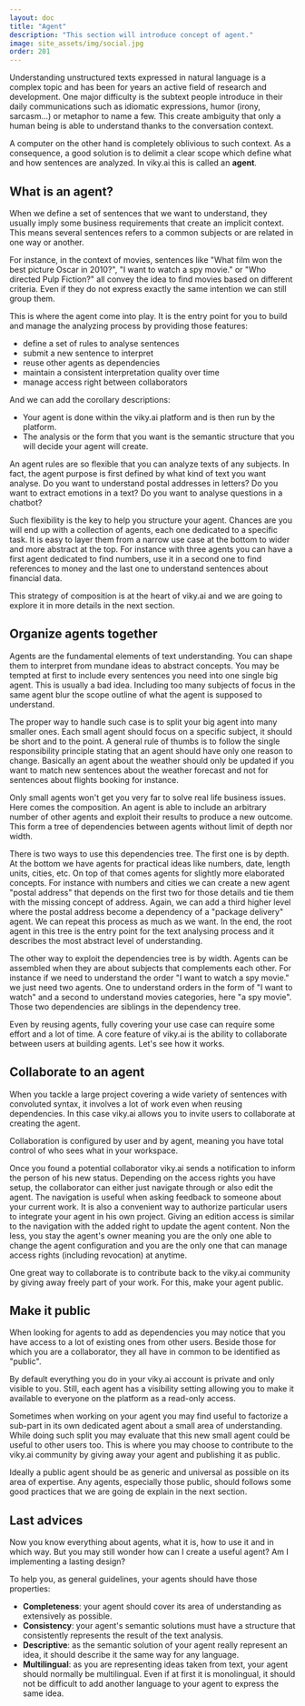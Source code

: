 ```yaml
---
layout: doc
title: "Agent"
description: "This section will introduce concept of agent."
image: site_assets/img/social.jpg
order: 201
---
```


Understanding unstructured texts expressed in natural language is a complex topic and has been for years an active field of research and development.
One major difficulty is the subtext people introduce in their daily communications such as idiomatic expressions, humor (irony, sarcasm...) or metaphor to name a few. This create ambiguity that only a human being is able to understand thanks to the conversation context.

A computer on the other hand is completely oblivious to such context. As a consequence, a good solution is to delimit a clear scope which define what and how sentences are analyzed. In viky.ai this is called an **agent**.


## What is an agent?

When we define a set of sentences that we want to understand, they usually imply some business requirements that create an implicit context. This means several sentences refers to a common subjects or are related in one way or another.

For instance, in the context of movies, sentences like "What film won the best picture Oscar in 2010?", "I want to watch a spy movie." or "Who directed Pulp Fiction?" all convey the idea to find movies based on different criteria. Even if they do not express exactly the same intention we can still group them.

This is where the agent come into play. It is the entry point for you to build and manage the analyzing process by providing those features:
* define a set of rules to analyse sentences
* submit a new sentence to interpret
* reuse other agents as dependencies 
* maintain a consistent interpretation quality over time
* manage access right between collaborators

And we can add the corollary descriptions:

* Your agent is done within the viky.ai platform and is then run by the platform.
* The analysis or the form that you want is the semantic structure that you will decide your agent will create.

An agent rules are so flexible that you can analyze texts of any subjects. In fact, the agent purpose is first defined by what kind of text you want analyse. Do you want to understand postal addresses in letters? Do you want to extract emotions in a text? Do you want to analyse questions in a chatbot?

Such flexibility is the key to help you structure your agent. Chances are you will end up with a collection of agents, each one dedicated to a specific task. It is easy to layer them from a narrow use case at the bottom to wider and more abstract at the top. For instance with three agents you can have a first agent dedicated to find numbers, use it in a second one to find references to money and the last one to understand sentences about financial data.

This strategy of composition is at the heart of viky.ai and we are going to explore it in more details in the next section. 


## Organize agents together

Agents are the fundamental elements of text understanding. You can shape them to interpret from mundane ideas to abstract concepts.
You may be tempted at first to include every sentences you need into one single big agent. This is usually a bad idea. Including too many subjects of focus in the same agent blur the scope outline of what the agent is supposed to understand.

The proper way to handle such case is to split your big agent into many smaller ones. Each small agent should focus on a specific subject, it should be short and to the point. A general rule of thumbs is to follow the single responsibility principle stating that an agent should have only one reason to change. Basically an agent about the weather should only be updated if you want to match new sentences about the weather forecast and not for sentences about flights booking for instance.

Only small agents won't get you very far to solve real life business issues. Here comes the composition. An agent is able to include an arbitrary number of other agents and exploit their results to produce a new outcome. This form a tree of dependencies between agents without limit of depth nor width.

There is two ways to use this dependencies tree. The first one is by depth. At the bottom we have agents for practical ideas like numbers, date, length units, cities, etc. On top of that comes agents for slightly more elaborated concepts. For instance with numbers and cities we can create a new agent "postal address" that depends on the first two for those details and tie them with the missing concept of address. Again, we can add a third higher level where the postal address become a dependency of a "package delivery" agent. We can repeat this process as much as we want. In the end, the root agent in this tree is the entry point for the text analysing process and it describes the most abstract level of understanding.

The other way to exploit the dependencies tree is by width. Agents can be assembled when they are about subjects that complements each other. For instance if we need to understand the order "I want to watch a spy movie." we just need two agents. One to understand orders in the form of "I want to watch" and a second to understand movies categories, here "a spy movie". Those two dependencies are siblings in the dependency tree.

Even by reusing agents, fully covering your use case can require some effort and a lot of time. A core feature of viky.ai is the ability to collaborate between users at building agents. Let's see how it works.


## Collaborate to an agent

When you tackle a large project covering a wide variety of sentences with convoluted syntax, it involves a lot of work even when reusing dependencies. In this case viky.ai allows you to invite users to collaborate at creating the agent.

Collaboration is configured by user and by agent, meaning you have total control of who sees what in your workspace.

Once you found a potential collaborator viky.ai sends a notification to inform the person of his new status. Depending on the access rights you have setup, the collaborator can either just navigate through or also edit the agent.
The navigation is useful when asking feedback to someone about your current work. It is also a convenient way to authorize particular users to integrate your agent in his own project.
Giving an edition access is similar to the navigation with the added right to update the agent content.
Non the less, you stay the agent's owner meaning you are the only one able to change the agent configuration and you are the only one that can manage access rights (including revocation) at anytime.

One great way to collaborate is to contribute back to the viky.ai community by giving away freely part of your work. For this, make your agent public.


## Make it public

When looking for agents to add as dependencies you may notice that you have access to a lot of existing ones from other users. Beside those for which you are a collaborator, they all have in common to be identified as "public".

By default everything you do in your viky.ai account is private and only visible to you. Still, each agent has a visibility setting allowing you to make it available to everyone on the platform as a read-only access.

Sometimes when working on your agent you may find useful to factorize a sub-part in its own dedicated agent about a small area of understanding. While doing such split you may evaluate that this new small agent could be useful to other users too. This is where you may choose to contribute to the viky.ai community by giving away your agent and publishing it as public.

Ideally a public agent should be as generic and universal as possible on its area of expertise. Any agents, especially those public, should follows some good practices that we are going de explain in the next section.


## Last advices

Now you know everything about agents, what it is, how to use it and in which way. But you may still wonder how can I create a useful agent? Am I implementing a lasting design?

To help you, as general guidelines, your agents should have those properties:

* **Completeness**: your agent should cover its area of understanding as extensively as possible.
* **Consistency**: your agent's semantic solutions must have a structure that consistently represents the result of the text analysis.
* **Descriptive**: as the semantic solution of your agent really represent an idea, it should describe it the same way for any language.
* **Multilingual**: as you are representing ideas taken from text, your agent should normally be multilingual. Even if at first it is monolingual, it should not be difficult to add another language to your agent to express the same idea.
